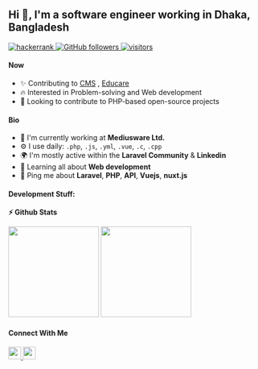 ## Hi 👋, I'm a software engineer working in Dhaka, Bangladesh

<p align="left">
  <a href="https://www.hackerrank.com/abdullahzahidjoy">
    <img src="https://img.shields.io/badge/HackerRank-abdullahzahidjoy-success" alt="hackerrank" />
  </a>
  
  <a href="https://github.com/joy2362?tab=followers">
    <img alt="GitHub followers" src="https://img.shields.io/github/followers/joy2362?color=blue">
  </a>
  <a href="https://github.com/joy2362/">
    <img src="https://komarev.com/ghpvc/?username=joy2362" alt="visitors" />
  </a>
</p>

#### Now

- ✨ Contributing to [CMS](https://github.com/joy2362/cms2) , [Educare](https://github.com/joy2362/educare_coching_center)
- :fire: Interested in Problem-solving and Web development
- :calendar: Looking to contribute to PHP-based open-source projects 

#### Bio

- 🏢 I'm currently working at **Mediusware Ltd.**
- ⚙️ I use daily: `.php`, `.js`, `.yml`, `.vue`, `.c`, `.cpp`
- 🌍 I'm mostly active within the **Laravel Community** & **Linkedin**
- 🌱 Learning all about **Web development**
- 💬 Ping me about **Laravel**, **PHP**, **API**, **Vuejs**, **nuxt.js**


#### Development Stuff:

<b>⚡ Github Stats</b>
<p float="left">
<img height="180em" src="https://github-readme-stats.vercel.app/api?username=joy2362&show_icons=true&hide_border=true&&count_private=true&include_all_commits=true" /> 
<img height="180em" src="https://github-readme-stats.vercel.app/api/top-langs/?username=joy2362&show_icons=true&hide_border=true&layout=compact&langs_count=8"/>
</p>


#### Connect With Me

<p left="center">
<a href="https://www.linkedin.com/in/azahidjoy/">
  <img src="https://img.shields.io/badge/linkedin-%230077B5.svg?&style=for-the-badge&logo=linkedin&logoColor=white" height=25>
</a> 
<a href="https://www.facebook.com/azahidjoy/">
  <img src="https://img.shields.io/badge/Facebook-1877F2?style=for-the-badge&logo=facebook&logoColor=white" height=25>
</a>
</p>

<!---
joy2362/joy2362 is a ✨ special ✨ repository because its `README.md` (this file) appears on your GitHub profile.
You can click the Preview link to take a look at your changes.
--->
